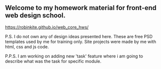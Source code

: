 ## Welcome to my homework material for front-end web design school.

https://robinkite.github.io/web_core_hws/


P.S. I do not own any of design ideas presented here. These are free PSD templates used by me for training only. Site projects were made by me with html, css and js code.

P.P.S. I am working on adding new 'task' feature where i am going to describe what was the task for specific module.
